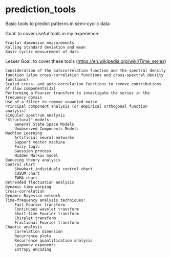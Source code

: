 # prediction_tools
Basic tools to predict patterns in semi-cyclic data

Goal: to cover useful tools in my experience:

    Fractal dimension measurements
    Rolling standard deviation and mean
    Basic cyclic measurement of data

Lesser Goal: to cover these tools (https://en.wikipedia.org/wiki/Time_series)

    Consideration of the autocorrelation function and the spectral density function (also cross-correlation functions and cross-spectral density functions)
    Scaled cross- and auto-correlation functions to remove contributions of slow components[32]
    Performing a Fourier transform to investigate the series in the frequency domain
    Use of a filter to remove unwanted noise
    Principal component analysis (or empirical orthogonal function analysis)
    Singular spectrum analysis
    "Structural" models:
        General State Space Models
        Unobserved Components Models
    Machine Learning
        Artificial neural networks
        Support vector machine
        Fuzzy logic
        Gaussian process
        Hidden Markov model
    Queueing theory analysis
    Control chart
        Shewhart individuals control chart
        CUSUM chart
        EWMA chart
    Detrended fluctuation analysis
    Dynamic time warping
    Cross-correlation
    Dynamic Bayesian network
    Time-frequency analysis techniques:
        Fast Fourier transform
        Continuous wavelet transform
        Short-time Fourier transform
        Chirplet transform
        Fractional Fourier transform
    Chaotic analysis
        Correlation dimension
        Recurrence plots
        Recurrence quantification analysis
        Lyapunov exponents
        Entropy encoding

